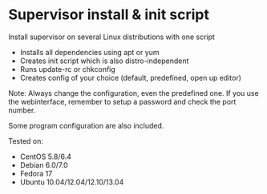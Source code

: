 Supervisor install & init script
================================

Install supervisor on several Linux distributions with one script

* Installs all dependencies using apt or yum
* Creates init script which is also distro-independent
* Runs update-rc or chkconfig
* Creates config of your choice (default, predefined, open up editor)

Note: Always change the configuration, even the predefined one. If you use the webinterface, remember to setup a password and check the port number.

Some program configuration are also included.

Tested on:
* CentOS 5.8/6.4
* Debian 6.0/7.0
* Fedora 17
* Ubuntu 10.04/12.04/12.10/13.04
